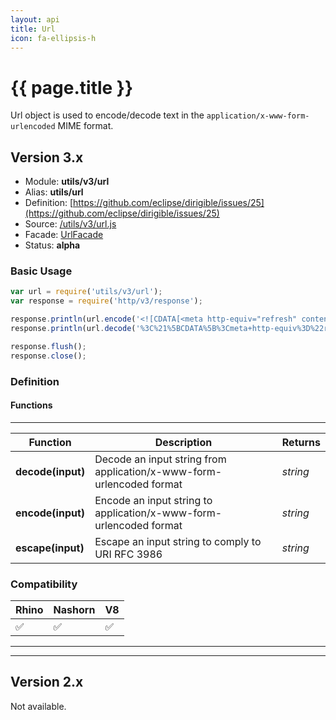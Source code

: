 ```yaml
---
layout: api
title: Url
icon: fa-ellipsis-h
---
```


{{ page.title }}
===

Url object is used to encode/decode text in the `application/x-www-form-urlencoded` MIME format.


Version 3.x
---

- Module: **utils/v3/url**
- Alias: **utils/url**
- Definition: [https://github.com/eclipse/dirigible/issues/25](https://github.com/eclipse/dirigible/issues/25)
- Source: [/utils/v3/url.js](https://github.com/dirigiblelabs/api-v3-utils/blob/master/utils/v3/url.js)
- Facade: [UrlFacade](https://github.com/eclipse/dirigible/blob/master/api/api-facade/api-utils/src/main/java/org/eclipse/dirigible/api/v3/utils/UrlFacade.java)
- Status: **alpha**


### Basic Usage

```javascript
var url = require('utils/v3/url');
var response = require('http/v3/response');

response.println(url.encode('<![CDATA[<meta http-equiv="refresh" content="0;url=javascript:document.vulnerable=true;">]]>'));
response.println(url.decode('%3C%21%5BCDATA%5B%3Cmeta+http-equiv%3D%22refresh%22+content%3D%220%3Burl%3Djavascript%3Adocument.vulnerable%3Dtrue%3B%22%3E%5D%5D%3E'));

response.flush();
response.close();
```




### Definition

#### Functions

---

Function     | Description | Returns
------------ | ----------- | --------
**decode(input)**   | Decode an input string from application/x-www-form-urlencoded format | *string*
**encode(input)**   | Encode an input string to application/x-www-form-urlencoded format | *string*
**escape(input)**   | Escape an input string to comply to URI RFC 3986 | *string*




### Compatibility

Rhino | Nashorn | V8
----- | ------- | --------
 ✅  | ✅  | ✅


---

---


Version 2.x
---

Not available.

